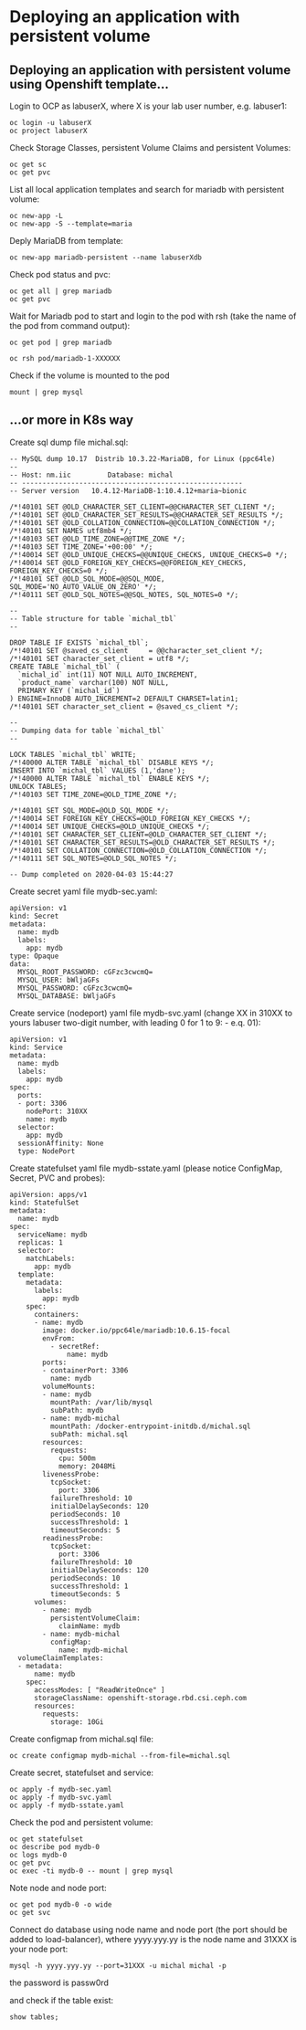 # Deploying an application with persistent volume

## Deploying an application with persistent volume using Openshift template...

Login to OCP as labuserX, where X is your lab user number, e.g. labuser1:
```
oc login -u labuserX
oc project labuserX
```

Check Storage Classes, persistent Volume Claims and persistent Volumes:
```
oc get sc
oc get pvc
```

List all local application templates and search for mariadb with persistent volume:
```
oc new-app -L
oc new-app -S --template=maria
```

Deply MariaDB from template:
```
oc new-app mariadb-persistent --name labuserXdb
```

Check pod status and pvc:
```
oc get all | grep mariadb
oc get pvc
```

Wait for Mariadb pod to start and login to the pod with rsh (take the name of the pod from command output):
```
oc get pod | grep mariadb
```
```
oc rsh pod/mariadb-1-XXXXXX
```

Check if the volume is mounted to the pod
```
mount | grep mysql
```

## ...or more in K8s way

Create sql dump file michal.sql:

```
-- MySQL dump 10.17  Distrib 10.3.22-MariaDB, for Linux (ppc64le)
--
-- Host: nm.iic         Database: michal
-- ------------------------------------------------------
-- Server version	10.4.12-MariaDB-1:10.4.12+maria~bionic

/*!40101 SET @OLD_CHARACTER_SET_CLIENT=@@CHARACTER_SET_CLIENT */;
/*!40101 SET @OLD_CHARACTER_SET_RESULTS=@@CHARACTER_SET_RESULTS */;
/*!40101 SET @OLD_COLLATION_CONNECTION=@@COLLATION_CONNECTION */;
/*!40101 SET NAMES utf8mb4 */;
/*!40103 SET @OLD_TIME_ZONE=@@TIME_ZONE */;
/*!40103 SET TIME_ZONE='+00:00' */;
/*!40014 SET @OLD_UNIQUE_CHECKS=@@UNIQUE_CHECKS, UNIQUE_CHECKS=0 */;
/*!40014 SET @OLD_FOREIGN_KEY_CHECKS=@@FOREIGN_KEY_CHECKS, FOREIGN_KEY_CHECKS=0 */;
/*!40101 SET @OLD_SQL_MODE=@@SQL_MODE, SQL_MODE='NO_AUTO_VALUE_ON_ZERO' */;
/*!40111 SET @OLD_SQL_NOTES=@@SQL_NOTES, SQL_NOTES=0 */;

--
-- Table structure for table `michal_tbl`
--

DROP TABLE IF EXISTS `michal_tbl`;
/*!40101 SET @saved_cs_client     = @@character_set_client */;
/*!40101 SET character_set_client = utf8 */;
CREATE TABLE `michal_tbl` (
  `michal_id` int(11) NOT NULL AUTO_INCREMENT,
  `product_name` varchar(100) NOT NULL,
  PRIMARY KEY (`michal_id`)
) ENGINE=InnoDB AUTO_INCREMENT=2 DEFAULT CHARSET=latin1;
/*!40101 SET character_set_client = @saved_cs_client */;

--
-- Dumping data for table `michal_tbl`
--

LOCK TABLES `michal_tbl` WRITE;
/*!40000 ALTER TABLE `michal_tbl` DISABLE KEYS */;
INSERT INTO `michal_tbl` VALUES (1,'dane');
/*!40000 ALTER TABLE `michal_tbl` ENABLE KEYS */;
UNLOCK TABLES;
/*!40103 SET TIME_ZONE=@OLD_TIME_ZONE */;

/*!40101 SET SQL_MODE=@OLD_SQL_MODE */;
/*!40014 SET FOREIGN_KEY_CHECKS=@OLD_FOREIGN_KEY_CHECKS */;
/*!40014 SET UNIQUE_CHECKS=@OLD_UNIQUE_CHECKS */;
/*!40101 SET CHARACTER_SET_CLIENT=@OLD_CHARACTER_SET_CLIENT */;
/*!40101 SET CHARACTER_SET_RESULTS=@OLD_CHARACTER_SET_RESULTS */;
/*!40101 SET COLLATION_CONNECTION=@OLD_COLLATION_CONNECTION */;
/*!40111 SET SQL_NOTES=@OLD_SQL_NOTES */;

-- Dump completed on 2020-04-03 15:44:27

```

Create secret yaml file mydb-sec.yaml:
```
apiVersion: v1
kind: Secret
metadata:
  name: mydb
  labels:
    app: mydb
type: Opaque
data:
  MYSQL_ROOT_PASSWORD: cGFzc3cwcmQ=
  MYSQL_USER: bWljaGFs
  MYSQL_PASSWORD: cGFzc3cwcmQ=
  MYSQL_DATABASE: bWljaGFs
```

Create service (nodeport) yaml file mydb-svc.yaml (change XX in 310XX to yours labuser two-digit number, with leading 0 for 1 to 9: - e.q. 01):
```
apiVersion: v1
kind: Service
metadata:
  name: mydb
  labels:
    app: mydb
spec:
  ports:
  - port: 3306
    nodePort: 310XX
    name: mydb
  selector:
    app: mydb
  sessionAffinity: None
  type: NodePort
```

Create statefulset yaml file mydb-sstate.yaml (please notice ConfigMap, Secret, PVC and probes):
```
apiVersion: apps/v1
kind: StatefulSet
metadata:
  name: mydb
spec:
  serviceName: mydb
  replicas: 1
  selector:
    matchLabels:
      app: mydb
  template:
    metadata:
      labels:
        app: mydb
    spec:
      containers:
      - name: mydb
        image: docker.io/ppc64le/mariadb:10.6.15-focal
        envFrom:
          - secretRef:
              name: mydb
        ports:
        - containerPort: 3306
          name: mydb
        volumeMounts:
        - name: mydb
          mountPath: /var/lib/mysql
          subPath: mydb
        - name: mydb-michal
          mountPath: /docker-entrypoint-initdb.d/michal.sql
          subPath: michal.sql
        resources:
          requests:
            cpu: 500m
            memory: 2048Mi
        livenessProbe:
          tcpSocket:
            port: 3306
          failureThreshold: 10
          initialDelaySeconds: 120
          periodSeconds: 10
          successThreshold: 1
          timeoutSeconds: 5
        readinessProbe:
          tcpSocket:
            port: 3306
          failureThreshold: 10
          initialDelaySeconds: 120
          periodSeconds: 10
          successThreshold: 1
          timeoutSeconds: 5
      volumes:
        - name: mydb
          persistentVolumeClaim:
            claimName: mydb
        - name: mydb-michal
          configMap:
            name: mydb-michal
  volumeClaimTemplates:
  - metadata:
      name: mydb
    spec:
      accessModes: [ "ReadWriteOnce" ]
      storageClassName: openshift-storage.rbd.csi.ceph.com
      resources:
        requests:
          storage: 10Gi
```

Create configmap from michal.sql file:
```
oc create configmap mydb-michal --from-file=michal.sql
```

Create secret, statefulset and service:
```
oc apply -f mydb-sec.yaml
oc apply -f mydb-svc.yaml
oc apply -f mydb-sstate.yaml
```

Check the pod and persistent volume:
```
oc get statefulset
oc describe pod mydb-0
oc logs mydb-0
oc get pvc
oc exec -ti mydb-0 -- mount | grep mysql
```

Note node and node port:
```
oc get pod mydb-0 -o wide
oc get svc
```

Connect do database using node name and node port (the port should be added to load-balancer), wthere yyyy.yyy.yy is the node name and 31XXX is your node port:
```
mysql -h yyyy.yyy.yy --port=31XXX -u michal michal -p
```
the password is passw0rd

and check if the table exist:
```
show tables;
```

